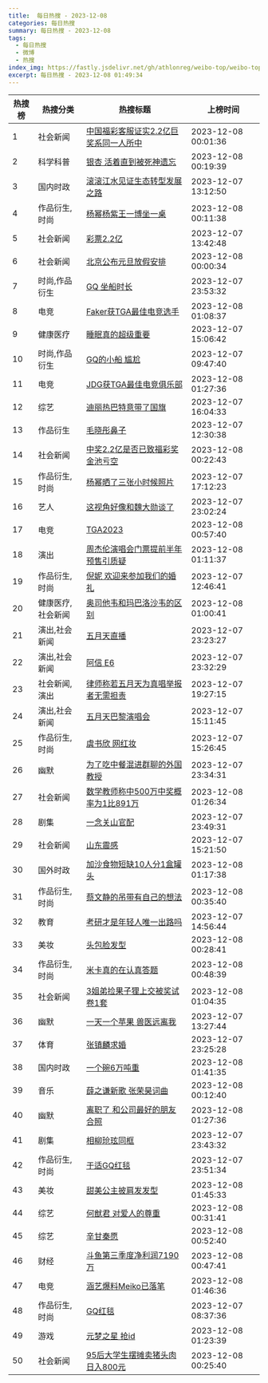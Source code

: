 ```yaml
---
title:  每日热搜 - 2023-12-08
categories: 每日热搜
summary: 每日热搜 - 2023-12-08
tags:
  - 每日热搜
  - 微博
  - 热搜
index_img: https://fastly.jsdelivr.net/gh/athlonreg/weibo-top/weibo-top.jpeg
excerpt: 每日热搜 - 2023-12-08 01:49:34
---
```


| 热搜榜 | 热搜分类 | 热搜标题 | 上榜时间 |
| --- | --- | --- | --- |
| 1 | 社会新闻 | [中国福彩客服证实2.2亿巨奖系同一人所中](https://s.weibo.com/weibo%3Fq%3D%2523%E4%B8%AD%E5%9B%BD%E7%A6%8F%E5%BD%A9%E5%AE%A2%E6%9C%8D%E8%AF%81%E5%AE%9E2.2%E4%BA%BF%E5%B7%A8%E5%A5%96%E7%B3%BB%E5%90%8C%E4%B8%80%E4%BA%BA%E6%89%80%E4%B8%AD%2523) | 2023-12-08 00:01:36 | 
| 2 | 科学科普 | [银杏 活着直到被死神遗忘](https://s.weibo.com/weibo%3Fq%3D%2523%E9%93%B6%E6%9D%8F%20%E6%B4%BB%E7%9D%80%E7%9B%B4%E5%88%B0%E8%A2%AB%E6%AD%BB%E7%A5%9E%E9%81%97%E5%BF%98%2523) | 2023-12-08 00:19:39 | 
| 3 | 国内时政 | [滚滚江水见证生态转型发展之路](https://s.weibo.com/weibo%3Fq%3D%2523%E6%BB%9A%E6%BB%9A%E6%B1%9F%E6%B0%B4%E8%A7%81%E8%AF%81%E7%94%9F%E6%80%81%E8%BD%AC%E5%9E%8B%E5%8F%91%E5%B1%95%E4%B9%8B%E8%B7%AF%2523) | 2023-12-07 13:12:50 | 
| 4 | 作品衍生,时尚 | [杨幂杨紫王一博坐一桌](https://s.weibo.com/weibo%3Fq%3D%2523%E6%9D%A8%E5%B9%82%E6%9D%A8%E7%B4%AB%E7%8E%8B%E4%B8%80%E5%8D%9A%E5%9D%90%E4%B8%80%E6%A1%8C%2523) | 2023-12-08 00:11:38 | 
| 5 | 社会新闻 | [彩票2.2亿](https://s.weibo.com/weibo%3Fq%3D%2523%E5%BD%A9%E7%A5%A82.2%E4%BA%BF%2523) | 2023-12-07 13:42:48 | 
| 6 | 社会新闻 | [北京公布元旦放假安排](https://s.weibo.com/weibo%3Fq%3D%2523%E5%8C%97%E4%BA%AC%E5%85%AC%E5%B8%83%E5%85%83%E6%97%A6%E6%94%BE%E5%81%87%E5%AE%89%E6%8E%92%2523) | 2023-12-08 00:00:34 | 
| 7 | 时尚,作品衍生 | [GQ 坐船时长](https://s.weibo.com/weibo%3Fq%3D%2523GQ%20%E5%9D%90%E8%88%B9%E6%97%B6%E9%95%BF%2523) | 2023-12-07 23:53:32 | 
| 8 | 电竞 | [Faker获TGA最佳电竞选手](https://s.weibo.com/weibo%3Fq%3D%2523Faker%E8%8E%B7TGA%E6%9C%80%E4%BD%B3%E7%94%B5%E7%AB%9E%E9%80%89%E6%89%8B%2523) | 2023-12-08 01:08:37 | 
| 9 | 健康医疗 | [睡眠真的超级重要](https://s.weibo.com/weibo%3Fq%3D%2523%E7%9D%A1%E7%9C%A0%E7%9C%9F%E7%9A%84%E8%B6%85%E7%BA%A7%E9%87%8D%E8%A6%81%2523) | 2023-12-07 15:06:42 | 
| 10 | 时尚,作品衍生 | [GQ的小船 尴尬](https://s.weibo.com/weibo%3Fq%3D%2523GQ%E7%9A%84%E5%B0%8F%E8%88%B9%20%E5%B0%B4%E5%B0%AC%2523) | 2023-12-07 09:47:40 | 
| 11 | 电竞 | [JDG获TGA最佳电竞俱乐部](https://s.weibo.com/weibo%3Fq%3D%2523JDG%E8%8E%B7TGA%E6%9C%80%E4%BD%B3%E7%94%B5%E7%AB%9E%E4%BF%B1%E4%B9%90%E9%83%A8%2523) | 2023-12-08 01:27:36 | 
| 12 | 综艺 | [迪丽热巴特意带了国旗](https://s.weibo.com/weibo%3Fq%3D%2523%E8%BF%AA%E4%B8%BD%E7%83%AD%E5%B7%B4%E7%89%B9%E6%84%8F%E5%B8%A6%E4%BA%86%E5%9B%BD%E6%97%97%2523) | 2023-12-07 16:04:33 | 
| 13 | 作品衍生 | [毛晓彤鼻子](https://s.weibo.com/weibo%3Fq%3D%2523%E6%AF%9B%E6%99%93%E5%BD%A4%E9%BC%BB%E5%AD%90%2523) | 2023-12-07 12:30:38 | 
| 14 | 社会新闻 | [中奖2.2亿是否已致福彩奖金池亏空](https://s.weibo.com/weibo%3Fq%3D%2523%E4%B8%AD%E5%A5%962.2%E4%BA%BF%E6%98%AF%E5%90%A6%E5%B7%B2%E8%87%B4%E7%A6%8F%E5%BD%A9%E5%A5%96%E9%87%91%E6%B1%A0%E4%BA%8F%E7%A9%BA%2523) | 2023-12-08 00:22:43 | 
| 15 | 作品衍生,时尚 | [杨幂晒了三张小时候照片](https://s.weibo.com/weibo%3Fq%3D%2523%E6%9D%A8%E5%B9%82%E6%99%92%E4%BA%86%E4%B8%89%E5%BC%A0%E5%B0%8F%E6%97%B6%E5%80%99%E7%85%A7%E7%89%87%2523) | 2023-12-07 17:12:23 | 
| 16 | 艺人 | [这视角好像和魏大勋谈了](https://s.weibo.com/weibo%3Fq%3D%2523%E8%BF%99%E8%A7%86%E8%A7%92%E5%A5%BD%E5%83%8F%E5%92%8C%E9%AD%8F%E5%A4%A7%E5%8B%8B%E8%B0%88%E4%BA%86%2523) | 2023-12-07 23:02:24 | 
| 17 | 电竞 | [TGA2023](https://s.weibo.com/weibo%3Fq%3D%2523TGA2023%2523) | 2023-12-08 00:57:40 | 
| 18 | 演出 | [周杰伦演唱会门票提前半年预售引质疑](https://s.weibo.com/weibo%3Fq%3D%2523%E5%91%A8%E6%9D%B0%E4%BC%A6%E6%BC%94%E5%94%B1%E4%BC%9A%E9%97%A8%E7%A5%A8%E6%8F%90%E5%89%8D%E5%8D%8A%E5%B9%B4%E9%A2%84%E5%94%AE%E5%BC%95%E8%B4%A8%E7%96%91%2523) | 2023-12-08 01:11:37 | 
| 19 | 作品衍生,时尚 | [倪妮 欢迎来参加我们的婚礼](https://s.weibo.com/weibo%3Fq%3D%2523%E5%80%AA%E5%A6%AE%20%E6%AC%A2%E8%BF%8E%E6%9D%A5%E5%8F%82%E5%8A%A0%E6%88%91%E4%BB%AC%E7%9A%84%E5%A9%9A%E7%A4%BC%2523) | 2023-12-07 12:46:41 | 
| 20 | 健康医疗,社会新闻 | [奥司他韦和玛巴洛沙韦的区别](https://s.weibo.com/weibo%3Fq%3D%2523%E5%A5%A5%E5%8F%B8%E4%BB%96%E9%9F%A6%E5%92%8C%E7%8E%9B%E5%B7%B4%E6%B4%9B%E6%B2%99%E9%9F%A6%E7%9A%84%E5%8C%BA%E5%88%AB%2523) | 2023-12-08 01:00:41 | 
| 21 | 演出,社会新闻 | [五月天直播](https://s.weibo.com/weibo%3Fq%3D%2523%E4%BA%94%E6%9C%88%E5%A4%A9%E7%9B%B4%E6%92%AD%2523) | 2023-12-07 23:23:27 | 
| 22 | 演出,社会新闻 | [阿信 E6](https://s.weibo.com/weibo%3Fq%3D%2523%E9%98%BF%E4%BF%A1%20E6%2523) | 2023-12-07 23:32:29 | 
| 23 | 社会新闻,演出 | [律师称若五月天为真唱举报者无需担责](https://s.weibo.com/weibo%3Fq%3D%2523%E5%BE%8B%E5%B8%88%E7%A7%B0%E8%8B%A5%E4%BA%94%E6%9C%88%E5%A4%A9%E4%B8%BA%E7%9C%9F%E5%94%B1%E4%B8%BE%E6%8A%A5%E8%80%85%E6%97%A0%E9%9C%80%E6%8B%85%E8%B4%A3%2523) | 2023-12-07 19:27:15 | 
| 24 | 演出,社会新闻 | [五月天巴黎演唱会](https://s.weibo.com/weibo%3Fq%3D%2523%E4%BA%94%E6%9C%88%E5%A4%A9%E5%B7%B4%E9%BB%8E%E6%BC%94%E5%94%B1%E4%BC%9A%2523) | 2023-12-07 15:11:45 | 
| 25 | 作品衍生,时尚 | [虞书欣 网红妆](https://s.weibo.com/weibo%3Fq%3D%2523%E8%99%9E%E4%B9%A6%E6%AC%A3%20%E7%BD%91%E7%BA%A2%E5%A6%86%2523) | 2023-12-07 15:26:45 | 
| 26 | 幽默 | [为了吃中餐混进群聊的外国教授](https://s.weibo.com/weibo%3Fq%3D%2523%E4%B8%BA%E4%BA%86%E5%90%83%E4%B8%AD%E9%A4%90%E6%B7%B7%E8%BF%9B%E7%BE%A4%E8%81%8A%E7%9A%84%E5%A4%96%E5%9B%BD%E6%95%99%E6%8E%88%2523) | 2023-12-07 23:34:31 | 
| 27 | 社会新闻 | [数学教师称中500万中奖概率为1比891万](https://s.weibo.com/weibo%3Fq%3D%2523%E6%95%B0%E5%AD%A6%E6%95%99%E5%B8%88%E7%A7%B0%E4%B8%AD500%E4%B8%87%E4%B8%AD%E5%A5%96%E6%A6%82%E7%8E%87%E4%B8%BA1%E6%AF%94891%E4%B8%87%2523) | 2023-12-08 01:26:34 | 
| 28 | 剧集 | [一念关山官配](https://s.weibo.com/weibo%3Fq%3D%2523%E4%B8%80%E5%BF%B5%E5%85%B3%E5%B1%B1%E5%AE%98%E9%85%8D%2523) | 2023-12-07 23:49:31 | 
| 29 | 社会新闻 | [山东震感](https://s.weibo.com/weibo%3Fq%3D%2523%E5%B1%B1%E4%B8%9C%E9%9C%87%E6%84%9F%2523) | 2023-12-07 15:21:50 | 
| 30 | 国外时政 | [加沙食物短缺10人分1盒罐头](https://s.weibo.com/weibo%3Fq%3D%2523%E5%8A%A0%E6%B2%99%E9%A3%9F%E7%89%A9%E7%9F%AD%E7%BC%BA10%E4%BA%BA%E5%88%861%E7%9B%92%E7%BD%90%E5%A4%B4%2523) | 2023-12-08 01:17:38 | 
| 31 | 作品衍生,时尚 | [蔡文静的吊带有自己的想法](https://s.weibo.com/weibo%3Fq%3D%2523%E8%94%A1%E6%96%87%E9%9D%99%E7%9A%84%E5%90%8A%E5%B8%A6%E6%9C%89%E8%87%AA%E5%B7%B1%E7%9A%84%E6%83%B3%E6%B3%95%2523) | 2023-12-08 00:35:40 | 
| 32 | 教育 | [考研才是年轻人唯一出路吗](https://s.weibo.com/weibo%3Fq%3D%2523%E8%80%83%E7%A0%94%E6%89%8D%E6%98%AF%E5%B9%B4%E8%BD%BB%E4%BA%BA%E5%94%AF%E4%B8%80%E5%87%BA%E8%B7%AF%E5%90%97%2523) | 2023-12-07 14:56:44 | 
| 33 | 美妆 | [头包脸发型](https://s.weibo.com/weibo%3Fq%3D%2523%E5%A4%B4%E5%8C%85%E8%84%B8%E5%8F%91%E5%9E%8B%2523) | 2023-12-08 00:28:41 | 
| 34 | 作品衍生,时尚 | [米卡真的在认真答题](https://s.weibo.com/weibo%3Fq%3D%2523%E7%B1%B3%E5%8D%A1%E7%9C%9F%E7%9A%84%E5%9C%A8%E8%AE%A4%E7%9C%9F%E7%AD%94%E9%A2%98%2523) | 2023-12-08 00:48:39 | 
| 35 | 社会新闻 | [3姐弟捡果子狸上交被奖试卷1套](https://s.weibo.com/weibo%3Fq%3D%25233%E5%A7%90%E5%BC%9F%E6%8D%A1%E6%9E%9C%E5%AD%90%E7%8B%B8%E4%B8%8A%E4%BA%A4%E8%A2%AB%E5%A5%96%E8%AF%95%E5%8D%B71%E5%A5%97%2523) | 2023-12-08 01:04:35 | 
| 36 | 幽默 | [一天一个苹果 兽医远离我](https://s.weibo.com/weibo%3Fq%3D%2523%E4%B8%80%E5%A4%A9%E4%B8%80%E4%B8%AA%E8%8B%B9%E6%9E%9C%20%E5%85%BD%E5%8C%BB%E8%BF%9C%E7%A6%BB%E6%88%91%2523) | 2023-12-07 13:27:44 | 
| 37 | 体育 | [张镇麟求婚](https://s.weibo.com/weibo%3Fq%3D%2523%E5%BC%A0%E9%95%87%E9%BA%9F%E6%B1%82%E5%A9%9A%2523) | 2023-12-07 23:25:28 | 
| 38 | 国内时政 | [一个碗6万吨重](https://s.weibo.com/weibo%3Fq%3D%2523%E4%B8%80%E4%B8%AA%E7%A2%976%E4%B8%87%E5%90%A8%E9%87%8D%2523) | 2023-12-08 01:41:35 | 
| 39 | 音乐 | [薛之谦新歌 张荣昊词曲](https://s.weibo.com/weibo%3Fq%3D%2523%E8%96%9B%E4%B9%8B%E8%B0%A6%E6%96%B0%E6%AD%8C%20%E5%BC%A0%E8%8D%A3%E6%98%8A%E8%AF%8D%E6%9B%B2%2523) | 2023-12-08 00:12:40 | 
| 40 | 幽默 | [离职了 和公司最好的朋友合照](https://s.weibo.com/weibo%3Fq%3D%2523%E7%A6%BB%E8%81%8C%E4%BA%86%20%E5%92%8C%E5%85%AC%E5%8F%B8%E6%9C%80%E5%A5%BD%E7%9A%84%E6%9C%8B%E5%8F%8B%E5%90%88%E7%85%A7%2523) | 2023-12-08 01:27:36 | 
| 41 | 剧集 | [相柳玱玹同框](https://s.weibo.com/weibo%3Fq%3D%2523%E7%9B%B8%E6%9F%B3%E7%8E%B1%E7%8E%B9%E5%90%8C%E6%A1%86%2523) | 2023-12-07 23:43:32 | 
| 42 | 作品衍生,时尚 | [于适GQ红毯](https://s.weibo.com/weibo%3Fq%3D%2523%E4%BA%8E%E9%80%82GQ%E7%BA%A2%E6%AF%AF%2523) | 2023-12-07 23:51:34 | 
| 43 | 美妆 | [甜美公主披肩发发型](https://s.weibo.com/weibo%3Fq%3D%2523%E7%94%9C%E7%BE%8E%E5%85%AC%E4%B8%BB%E6%8A%AB%E8%82%A9%E5%8F%91%E5%8F%91%E5%9E%8B%2523) | 2023-12-08 01:45:33 | 
| 44 | 综艺 | [何猷君 对爱人的尊重](https://s.weibo.com/weibo%3Fq%3D%2523%E4%BD%95%E7%8C%B7%E5%90%9B%20%E5%AF%B9%E7%88%B1%E4%BA%BA%E7%9A%84%E5%B0%8A%E9%87%8D%2523) | 2023-12-08 00:31:41 | 
| 45 | 综艺 | [辛甘秦愿](https://s.weibo.com/weibo%3Fq%3D%2523%E8%BE%9B%E7%94%98%E7%A7%A6%E6%84%BF%2523) | 2023-12-08 00:52:40 | 
| 46 | 财经 | [斗鱼第三季度净利润7190万](https://s.weibo.com/weibo%3Fq%3D%2523%E6%96%97%E9%B1%BC%E7%AC%AC%E4%B8%89%E5%AD%A3%E5%BA%A6%E5%87%80%E5%88%A9%E6%B6%A67190%E4%B8%87%2523) | 2023-12-08 00:47:41 | 
| 47 | 电竞 | [涵艺爆料Meiko已落笔](https://s.weibo.com/weibo%3Fq%3D%2523%E6%B6%B5%E8%89%BA%E7%88%86%E6%96%99Meiko%E5%B7%B2%E8%90%BD%E7%AC%94%2523) | 2023-12-08 01:46:36 | 
| 48 | 作品衍生,时尚 | [GQ红毯](https://s.weibo.com/weibo%3Fq%3D%2523GQ%E7%BA%A2%E6%AF%AF%2523) | 2023-12-07 08:37:36 | 
| 49 | 游戏 | [元梦之星 抢id](https://s.weibo.com/weibo%3Fq%3D%2523%E5%85%83%E6%A2%A6%E4%B9%8B%E6%98%9F%20%E6%8A%A2id%2523) | 2023-12-08 01:23:39 | 
| 50 | 社会新闻 | [95后大学生摆摊卖猪头肉日入800元](https://s.weibo.com/weibo%3Fq%3D%252395%E5%90%8E%E5%A4%A7%E5%AD%A6%E7%94%9F%E6%91%86%E6%91%8A%E5%8D%96%E7%8C%AA%E5%A4%B4%E8%82%89%E6%97%A5%E5%85%A5800%E5%85%83%2523) | 2023-12-08 00:25:40 | 
